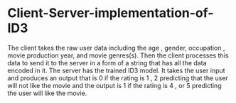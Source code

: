 # Client-Server-implementation-of-ID3
The client takes the raw user data including the age , gender, occupation , movie production year, and movie genres(s). 
Then the client processes this data to send it to the server in a form of a string that has all the data encoded in it.
The server has the trained ID3 model. It takes the user input and produces an output that is 0 if the rating is 1 , 2
predicting that the user will not like the movie and the output is 1 if the rating is 4 , or 5 predicting the user will like the movie.
